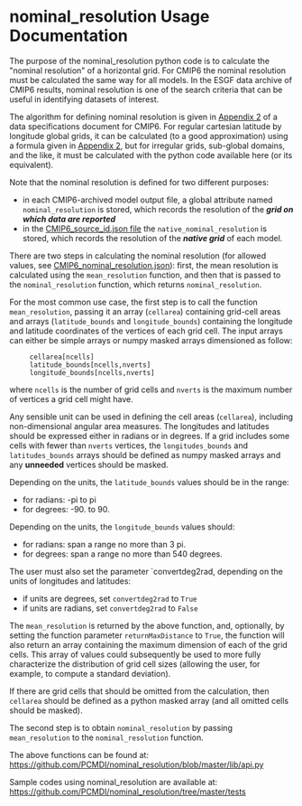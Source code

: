 # nominal_resolution Usage Documentation

The purpose of the nominal_resolution python code is to calculate the "nominal resolution" of a horizontal grid.  For CMIP6 the nominal resolution must be calculated the same way for all models.  In the ESGF data archive of CMIP6 results, nominal resolution is one of the search criteria that can be useful in identifying datasets of interest.   

The algorithm for defining nominal resolution is given in [Appendix 2](https://docs.google.com/document/d/1h0r8RZr_f3-8egBMMh7aqLwy3snpD6_MrDz1q8n5XUk/edit#bookmark=id.ibeh7ad2gpdi) of a data specifications document for CMIP6.  For regular cartesian latitude by longitude global grids, it can be calculated (to a good approximation) using a formula given in [Appendix 2](https://docs.google.com/document/d/1h0r8RZr_f3-8egBMMh7aqLwy3snpD6_MrDz1q8n5XUk/edit#bookmark=id.ibeh7ad2gpdi), but for irregular grids, sub-global domains, and the like, it must be calculated with the python code available here (or its equivalent).

Note that the nominal resolution is defined for two different purposes:
* in each CMIP6-archived model output file, a global attribute named `nominal_resolution` is stored, which records the resolution of the **_grid on which data are reported_**
* in the [CMIP6_source_id.json file](https://github.com/WCRP-CMIP/CMIP6_CVs/blob/master/CMIP6_source_id.json) the `native_nominal_resolution` is stored, which records the resolution of the **_native grid_** of each model.

There are two steps in calculating the nominal resolution (for allowed values, see [CMIP6_nominal_resolution.json](https://github.com/WCRP-CMIP/CMIP6_CVs/blob/master/CMIP6_nominal_resolution.json)): first, the mean resolution is calculated using the `mean_resolution` function, and then that is passed to the `nominal_resolution` function, which returns `nominal_resolution`.   

For the most common use case, the first step is to call the function `mean_resolution`, passing it an array (`cellarea`) containing grid-cell areas and arrays (`latitude_bounds` and `longitude_bounds`) containing the longitude and latitude coordinates of the vertices of each grid cell.  The input arrays can either be simple arrays or numpy masked arrays dimensioned as follow:
```
     cellarea[ncells]
     latitude_bounds[ncells,nverts]
     longitude_bounds[ncells,nverts]
```

where `ncells` is the number of grid cells and `nverts` is the maximum number of vertices a grid cell might have.

Any sensible unit can be used in defining the cell areas (`cellarea`), including non-dimensional angular area measures.  The longitudes and latitudes should be expressed either in radians or in degrees.  If a grid includes some cells with fewer than `nverts` vertices, the `longitudes_bounds` and `latitudes_bounds` arrays should be defined as numpy masked arrays and any **unneeded** vertices should be masked.

Depending on the units, the `latitude_bounds` values should be in the range:
* for radians: -pi to pi 
* for degrees: -90. to 90. 

Depending on the units, the `longitude_bounds` values should:
* for radians: span a range no more than 3 pi. 
* for degrees: span a range no more than 540 degrees.

The user must also set the parameter `convertdeg2rad, depending on the units of longitudes and latitudes:
* if units are degrees, set `convertdeg2rad` to `True`
* if units are radians, set `convertdeg2rad` to `False` 

The `mean_resolution` is returned by the above function, and, optionally, by setting the function parameter `returnMaxDistance` to `True`, the function will also return an array containing the maximum dimension of each of the grid cells. This array of values could subsequently be used to more fully characterize the distribution of grid cell sizes (allowing the user, for example, to compute a standard deviation). 

If there are grid cells that should be omitted from the calculation, then `cellarea` should be defined as a python masked array (and all omitted cells should be masked). 

The second step is to obtain `nominal_resolution` by passing `mean_resolution` to the `nominal_resolution` function.

The above functions can be found at: https://github.com/PCMDI/nominal_resolution/blob/master/lib/api.py

Sample codes using nominal_resolution are available at: https://github.com/PCMDI/nominal_resolution/tree/master/tests

